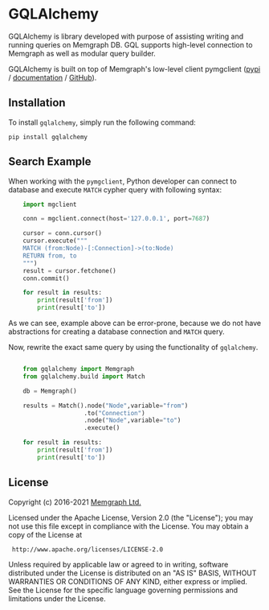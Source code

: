 GQLAlchemy
=================

GQLAlchemy is library developed with purpose of assisting writing and running
queries on Memgraph DB. GQL supports high-level connection to Memgraph as well
as modular query builder.

GQLAlchemy is built on top of Memgraph's low-level client pymgclient
([pypi](https://pypi.org/project/pymgclient/) /
[documentation](https://memgraph.github.io/pymgclient/) /
[GitHub](https://github.com/memgraph/pymgclient)).

Installation
------------
To install `gqlalchemy`, simply run the following command:
```
pip install gqlalchemy
```

Search Example
--------------

When working with the `pymgclient`, Python developer can connect to database
and execute `MATCH` cypher query with following syntax:

```python
    import mgclient

    conn = mgclient.connect(host='127.0.0.1', port=7687)

    cursor = conn.cursor()
    cursor.execute("""
    MATCH (from:Node)-[:Connection]->(to:Node)
    RETURN from, to
    """)
    result = cursor.fetchone()
    conn.commit()

    for result in results:
        print(result['from'])
        print(result['to'])
```

As we can see, example above can be error-prone, because we do not have
abstractions for creating a database connection and `MATCH` query.

Now, rewrite the exact same query by using the functionality of `gqlalchemy`.

```python

    from gqlalchemy import Memgraph
    from gqlalchemy.build import Match

    db = Memgraph()

    results = Match().node("Node",variable="from")
                     .to("Connection")
                     .node("Node",variable="to")
                     .execute()

    for result in results:
        print(result['from'])
        print(result['to'])
```

License
-------

Copyright (c) 2016-2021 [Memgraph Ltd.](https://memgraph.com)

Licensed under the Apache License, Version 2.0 (the "License"); you may not use
this file except in compliance with the License. You may obtain a copy of the
License at

     http://www.apache.org/licenses/LICENSE-2.0

Unless required by applicable law or agreed to in writing, software distributed
under the License is distributed on an "AS IS" BASIS, WITHOUT WARRANTIES OR
CONDITIONS OF ANY KIND, either express or implied. See the License for the
specific language governing permissions and limitations under the License.
